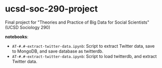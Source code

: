 # ucsd-soc-290-project
Final project for "Theories and Practice of Big Data for Social Scientists" (UCSD Sociology 290)  

**notebooks**:  
* `AT-#.#-extract-twitter-data.ipynb`: Script to extract Twitter data, save to MongoDB, and save database as twitterdb. 
* `AT-#.#-extract-twitter-data.ipynb`: Script to load twitterdb, and extract Twitter data.
